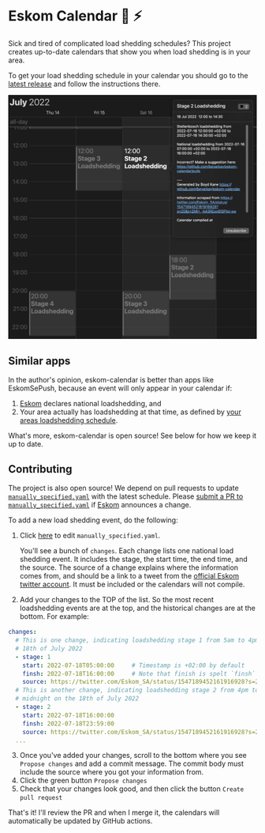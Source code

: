 # Eskom Calendar 🔌 ⚡️

Sick and tired of complicated load shedding schedules? This project creates
up-to-date calendars that show you when load shedding is in your area.

To get your load shedding schedule in your calendar you should go to the
[latest release](https://github.com/beyarkay/eskom-calendar/releases/tag/latest) and
follow the instructions there.

![screenshot of eskom calendar in action](imgs/screenshot.png)

## Similar apps
In the author's opinion, eskom-calendar is better than apps like EskomSePush,
because an event will only appear in your calendar if:
1. [Eskom](https://twitter.com/Eskom_SA) declares national loadshedding, and
2. Your area actually has loadshedding at that time, as defined by 
   [your areas loadshedding schedule](https://www.eskom.co.za/distribution/customer-service/outages/municipal-loadshedding-schedules/western-cape/).

What's more, eskom-calendar is open source! See below for how we keep it up to
date.

## Contributing
The project is also open source! We depend on pull requests to update
[`manually_specified.yaml`](https://github.com/beyarkay/eskom-calendar/blob/main/manually_specified.yaml)
with the latest schedule. Please [submit a PR to
`manually_specified.yaml`](https://github.com/beyarkay/eskom-calendar/edit/main/manually_specified.yaml)
if [Eskom](https://twitter.com/Eskom_SA) announces a change.

To add a new load shedding event, do the following:
1. Click [here](https://github.com/beyarkay/eskom-calendar/edit/main/manually_specified.yaml) to edit `manually_specified.yaml`.
    
   You'll see a bunch of `changes`. Each change lists one national load
   shedding event. It includes the stage, the start time, the end time, and the
   source. The source of a change explains where the information comes from,
   and should be a link to a tweet from the [official Eskom twitter
   account](https://twitter.com/Eskom_SA). It must be included or the calendars
   will not compile.
2. Add your changes to the TOP of the list. So the most recent loadshedding
   events are at the top, and the historical changes are at the bottom. For
   example:

```yaml
changes:
  # This is one change, indicating loadshedding stage 1 from 5am to 4pm on the
  # 18th of July 2022
  - stage: 1
    start: 2022-07-18T05:00:00     # Timestamp is +02:00 by default
    finsh: 2022-07-18T16:00:00     # Note that finish is spelt `finsh` so it lines up with `start`
    source: https://twitter.com/Eskom_SA/status/1547189452161916928?s=20&t=2MH_-k43RExp6ISPIpi-xw
  # This is another change, indicating loadshedding stage 2 from 4pm to
  # midnight on the 18th of July 2022
  - stage: 2
    start: 2022-07-18T16:00:00
    finsh: 2022-07-18T23:59:00
    source: https://twitter.com/Eskom_SA/status/1547189452161916928?s=20&t=2MH_-k43RExp6ISPIpi-xw
  ...
```

3. Once you've added your changes, scroll to the bottom where you see 
   `Propose changes` and add a commit message. The commit body must include the
   source where you got your information from.
4. Click the green button `Propose changes`
5. Check that your changes look good, and then click the button `Create pull request`

That's it! I'll review the PR and when I merge it, the calendars will
automatically be updated by GitHub actions.

